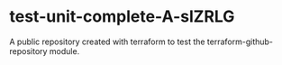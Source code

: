 # test-unit-complete-A-slZRLG
A public repository created with terraform to test the terraform-github-repository module.
